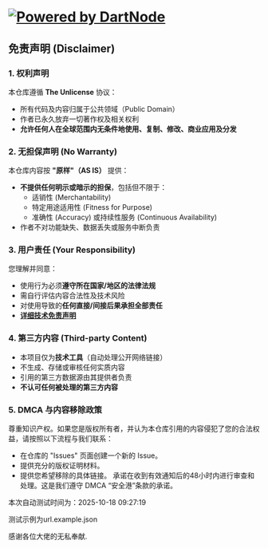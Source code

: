 # [![Powered by DartNode](https://dartnode.com/branding/DN-Open-Source-sm.png)](https://dartnode.com "Powered by DartNode - Free VPS for Open Source") 

## 免责声明 (Disclaimer)

### 1. 权利声明
本仓库遵循 **The Unlicense** 协议：
- 所有代码及内容归属于公共领域（Public Domain）
- 作者已永久放弃一切著作权及相关权利
- **允许任何人在全球范围内无条件地使用、复制、修改、商业应用及分发**

### 2. 无担保声明 (No Warranty)
本仓库内容按 **"原样"（AS IS）** 提供：
- **不提供任何明示或暗示的担保**，包括但不限于：
  - 适销性 (Merchantability)
  - 特定用途适用性 (Fitness for Purpose)
  - 准确性 (Accuracy) 或持续性服务 (Continuous Availability)
- 作者不对功能缺失、数据丢失或服务中断负责

### 3. 用户责任 (Your Responsibility)
您理解并同意：
- 使用行为必须**遵守所在国家/地区的法律法规**
- 需自行评估内容合法性及技术风险
- 对使用导致的**任何直接/间接后果承担全部责任**
-  **[详细技术免责声明](./TECHNICAL_DISCLAIMER.md)**

### 4. 第三方内容 (Third-party Content)
- 本项目仅为**技术工具**（自动处理公开网络链接）
- 不生成、存储或审核任何实质内容
- 引用的第三方数据源由其提供者负责
- **不认可任何被处理的第三方内容**

### 5. DMCA 与内容移除政策
尊重知识产权。如果您是版权所有者，并认为本仓库引用的内容侵犯了您的合法权益，请按照以下流程与我们联系：
- 在仓库的 "Issues" 页面创建一个新的 Issue。
- 提供充分的版权证明材料。
- 提供您希望移除的具体链接。
承诺在收到有效通知后的48小时内进行审查和处理。这是我们遵守 DMCA “安全港”条款的承诺。

本次自动测试时间为：2025-10-18 09:27:19

测试示例为url.example.json

感谢各位大佬的无私奉献.


